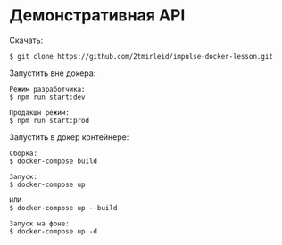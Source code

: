 <h1>Демонстративная API</h1>
<p>
    Скачать:

```shell
$ git clone https://github.com/2tmirleid/impulse-docker-lesson.git
```

Запустить вне докера:

```shell
Режим разработчика:
$ npm run start:dev

Продакшн режим:
$ npm run start:prod
```

Запустить в докер контейнере:

```shell
Сборка:
$ docker-compose build

Запуск:
$ docker-compose up

ИЛИ
$ docker-compose up --build

Запуск на фоне:
$ docker-compose up -d
```
</p>